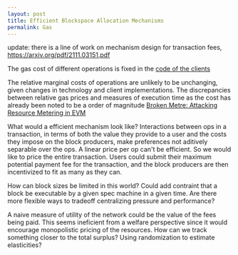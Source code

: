 ```yaml
---
layout: post
title: Efficient Blockspace Allocation Mechanisms
permalink: Gas
---
```



update: there is a line of work on mechanism design for transaction fees, https://arxiv.org/pdf/2111.03151.pdf

The gas cost of different operations is fixed in the [code of the clients 
](https://github.com/ethereum/go-ethereum/blob/master/params/protocol_params.go) 

The relative marginal costs of operations are unlikely to be unchanging, given changes in technology and client implementations. The discrepancies between relative gas prices and measures of execution time as the cost has already been noted to be a order of magnitude [Broken Metre: Attacking Resource Metering in EVM](https://arxiv.org/abs/1909.07220)

What would a efficient mechanism look like?  Interactions between ops in a transaction, in terms of both the value they provide to a user and the costs they impose on the block producers, make preferences not aditively separable over the ops. A linear price per op can't be efficient. So we would like to price the entire transaction. Users could submit their maximum potential payment fee for the transaction, and the block producers are then incentivized to fit as many as they can. 


How can block sizes be limited in this world? Could add contraint that a block be executable by a given spec machine in a given time. Are there more flexible ways to tradeoff centralizing pressure and performance?


A naive measure of utility of the network could be the value of the fees being paid.
This seems ineficient from a welfare perspective since it would encourage monopolistic pricing of the resources.
How can we track something closer to the total surplus? Using randomization to estimate elasticities?
